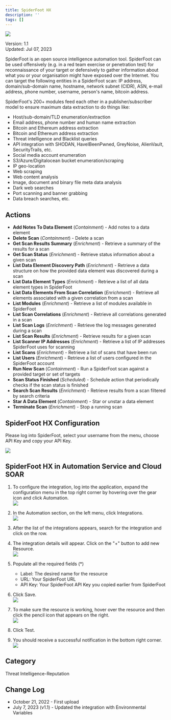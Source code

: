 ```yaml
---
title: SpiderFoot HX
description: ''
tags: []
---
```


![](/img/platform-services/automation-service/app-central/logos/spiderfoot-hx.png)

Version: 1.1  
Updated: Jul 07, 2023

SpiderFoot is an open source intelligence automation tool. SpiderFoot can be used offensively (e.g. in a red team exercise or penetration test) for reconnaissance of your target or defensively to gather information about what you or your organisation might have exposed over the Internet. You can target the following entities in a SpiderFoot scan: IP address, domain/sub-domain name, hostname, network subnet (CIDR), ASN, e-mail address, phone number, username, person's name, bitcoin address.

SpiderFoot's 200+ modules feed each other in a publisher/subscriber model to ensure maximum data extraction to do things like:

* Host/sub-domain/TLD enumeration/extraction
* Email address, phone number and human name extraction
* Bitcoin and Ethereum address extraction
* Bitcoin and Ethereum address extraction
* Threat intelligence and Blacklist queries
* API integration with SHODAN, HaveIBeenPwned, GreyNoise, AlienVault, SecurityTrails, etc.
* Social media account enumeration
* S3/Azure/Digitalocean bucket enumeration/scraping
* IP geo-location
* Web scraping
* Web content analysis
* Image, document and binary file meta data analysis
* Dark web searches
* Port scanning and banner grabbing
* Data breach searches, etc.

## Actions

* **Add Notes To Data Element** (*Containment*) - Add notes to a data element
* **Delete Scan** (*Containment*) - Delete a scan
* **Get Scan Results Summary** (*Enrichment*) - Retrieve a summary of the results for a scan
* **Get Scan Status** (*Enrichment*) - Retrieve status information about a given scan
* **List Data Element Discovery Path** (*Enrichment*) - Retrieve a data structure on how the provided data element was discovered during a scan
* **List Data Element Types** (*Enrichment*) - Retrieve a list of all data element types in SpiderFoot
* **List Data Elements From Scan Correlation** (*Enrichment*) - Retrieve all elements associated with a given correlation from a scan
* **List Modules** (*Enrichment*) - Retrieve a list of modules available in SpiderFoot
* **List Scan Correlations** (*Enrichment*) - Retrieve all correlations generated in a scan
* **List Scan Logs** (*Enrichment*) - Retrieve the log messages generated during a scan
* **List Scan Results** (*Enrichment*) - Retrieve results for a given scan
* **List Scanner IP Addresses** (*Enrichment*) - Retrieve a list of IP addresses SpiderFoot uses for scanning
* **List Scans** (*Enrichment*) - Retrieve a list of scans that have been run
* **List Users** (*Enrichment*) - Retrieve a list of users configured in the SpiderFoot account
* **Run New Scan** (*Containment*) - Run a SpiderFoot scan against a provided target or set of targets
* **Scan Status Finished** (*Scheduled*) - Schedule action that periodically checks if the scan status is finished
* **Search Scan Results** (*Enrichment*) - Retrieve results from a scan filtered by search criteria
* **Star A Data Element** (*Containment*) - Star or unstar a data element
* **Terminate Scan** (*Enrichment*) - Stop a running scan

## SpiderFoot HX Configuration

Please log into SpiderFoot, select your username from the menu, choose API Key and copy your API Key. 

![](/img/platform-services/automation-service/app-central/integrations/spiderfoot-hx/spiderfoot-hx-1.png)

## SpiderFoot HX in Automation Service and Cloud SOAR

1. To configure the integration, log into the application, expand the configuration menu in the top right corner by hovering over the gear icon and click Automation. <br/>![](/img/platform-services/automation-service/app-central/integrations/spiderfoot-hx/spiderfoot-hx-2.png)

1. In the Automation section, on the left menu, click Integrations. <br/>![](/img/platform-services/automation-service/app-central/integrations/spiderfoot-hx/spiderfoot-hx-3.png)

1. After the list of the integrations appears, search for the integration and click on the row.

1. The integration details will appear. Click on the "+" button to add new Resource. <br/>![](/img/platform-services/automation-service/app-central/integrations/spiderfoot-hx/spiderfoot-hx-4.png)

1. Populate all the required fields (\*)
   * Label: The desired name for the resource
   * URL: Your SpiderFoot URL
   * API Key: Your SpiderFoot API Key you copied earlier from SpiderFoot

1. Click Save. <br/>![](/img/platform-services/automation-service/app-central/integrations/spiderfoot-hx/spiderfoot-hx-5.png)

1. To make sure the resource is working, hover over the resource and then click the pencil icon that appears on the right. <br/>![](/img/platform-services/automation-service/app-central/integrations/spiderfoot-hx/spiderfoot-hx-6.png)

1. Click Test.

1. You should receive a successful notification in the bottom right corner. <br/>![](/img/platform-services/automation-service/app-central/integrations/spiderfoot-hx/spiderfoot-hx-8.png)

## Category

Threat Intelligence-Reputation

## Change Log

* October 21, 2022 - First upload
* July 7, 2023 (v1.1) - Updated the integration with Environmental Variables
